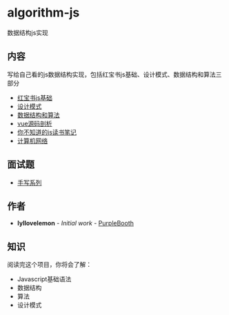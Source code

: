 # algorithm-js
数据结构js实现
## 内容
写给自己看的js数据结构实现，包括红宝书js基础、设计模式、数据结构和算法三部分

+ [红宝书js基础](https://github.com/lyllovelemon/algorithm-js/tree/master/professional-javascript-for-web-developers)
+ [设计模式](https://github.com/lyllovelemon/algorithm-js/blob/master/design-pattern/main.md)
+ [数据结构和算法](https://github.com/lyllovelemon/algorithm-js/tree/master/algorithm)
+ [vue源码剖析](https://github.com/lyllovelemon/algorithm-js/tree/master/vue)
+ [你不知道的js读书笔记](https://github.com/lyllovelemon/algorithm-js/tree/master/unknown-js)
+ [计算机网络](https://github.com/lyllovelemon/algorithm-js/tree/master/network)
## 面试题
+ [手写系列](https://github.com/lyllovelemon/algorithm-js/fcc-test/README.md)

## 作者

* **lyllovelemon** - *Initial work* - [PurpleBooth](https://github.com/lyllovelemon)

## 知识
阅读完这个项目，你将会了解：
* Javascript基础语法
* 数据结构
* 算法
* 设计模式
